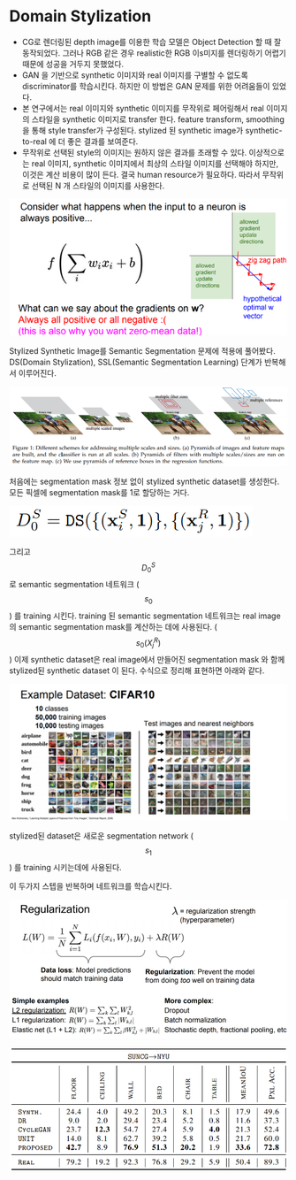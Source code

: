 # Domain Stylization

* CG로 렌더링된 depth image를 이용한 학습 모델은 Object Detection 할 때 잘 동작되었다. 그러나 RGB 같은 경우 realistic한 RGB 이s미지를 렌더링하기 어렵기 때문에 성공을 거두지 못했었다. 
* GAN 을 기반으로 synthetic 이미지와 real 이미지를 구별할 수 없도록 discriminator를 학습시킨다. 하지만 이 방법은 GAN 문제를 위한 어려움들이 있었다. 
* 본 연구에서는 real 이미지와 synthetic 이미지를 무작위로 페어링해서 real 이미지의 스타일을 synthetic 이미지로 transfer 한다. feature transform, smoothing 을 통해 style transfer가 구성된다. stylized 된 synthetic image가 synthetic-to-real 에 더 좋은 결과를 보여준다.
* 무작위로 선택된 style의 이미지는 원하지 않은 결과를 초래할 수 있다. 이상적으로는 real 이미지, synthetic 이미지에서 최상의 스타일 이미지를 선택해야 하지만, 이것은 계산 비용이 많이 든다. 결국 human resource가 필요하다. 따라서 무작위로 선택된 N 개 스타일의 이미지를 사용한다. 

![](../.gitbook/assets/image%20%28253%29.png)

Stylized Synthetic Image를 Semantic Segmentation 문제에 적용에 풀어봤다. DS\(Domain Stylization\), SSL\(Semantic Segmentation Learning\) 단계가 반복해서 이루어진다.

![](../.gitbook/assets/image%20%28152%29.png)

처음에는 segmentation mask 정보 없이 stylized synthetic dataset를 생성한다. 모든 픽셀에 segmentation mask를 1로 할당하는 거다.

![](../.gitbook/assets/image%20%28317%29.png)

그리고 $$D_0^S$$ 로 semantic segmentation 네트워크 \($$s_0$$\) 를 training 시킨다. training 된 semantic segmentation 네트워크는 real image의 semantic segmentation mask를 계산하는 데에 사용된다. \( $$s_0(X_j^R)$$ \) 이제 synthetic dataset은 real image에서 만들어진 segmentation mask 와 함께 stylized된 synthetic dataset 이 된다. 수식으로 정리해 표현하면 아래와 같다.

![](../.gitbook/assets/image%20%28138%29.png)

stylized된 dataset은 새로운 segmentation network \($$s_1$$\) 를 training 시키는데에 사용된다.

이 두가지 스텝을 반복하며 네트워크를 학습시킨다.

![](../.gitbook/assets/image%20%2850%29.png)

![](../.gitbook/assets/image%20%28324%29.png)

